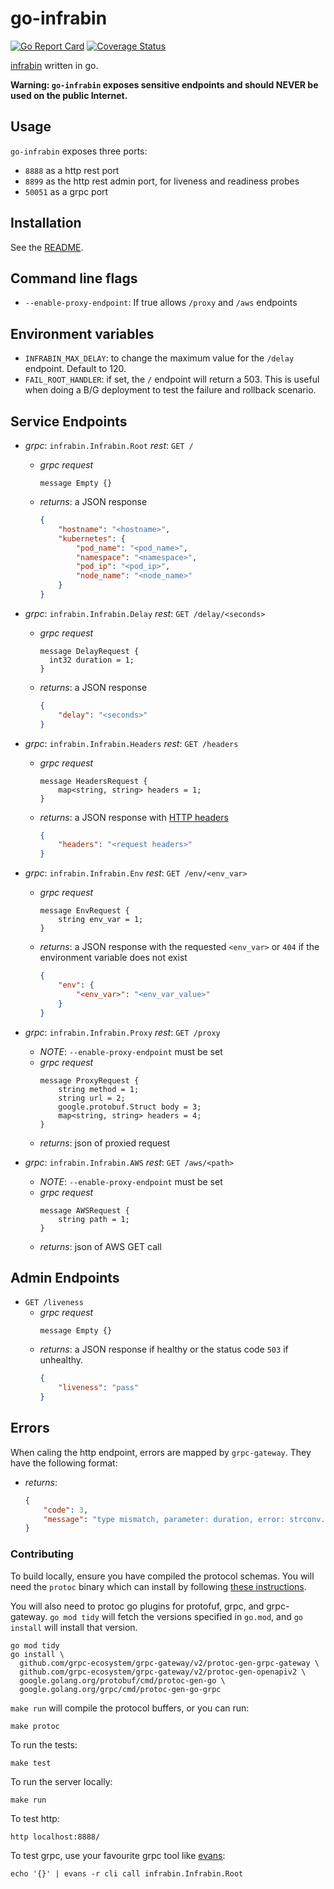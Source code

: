 # go-infrabin

[![Go Report Card](https://goreportcard.com/badge/github.com/maruina/go-infrabin)](https://goreportcard.com/report/github.com/maruina/go-infrabin)
[![Coverage Status](https://coveralls.io/repos/github/maruina/go-infrabin/badge.svg?branch=master)](https://coveralls.io/github/maruina/go-infrabin?branch=master)

[infrabin](https://github.com/maruina/infrabin) written in go.

**Warning: `go-infrabin` exposes sensitive endpoints and should NEVER be used on the public Internet.**

## Usage

`go-infrabin` exposes three ports:

* `8888` as a http rest port
* `8899` as the http rest admin port, for liveness and readiness probes
* `50051` as a grpc port


## Installation

See the [README](./chart/go-infrabin/README.md).

## Command line flags

* `--enable-proxy-endpoint`: If true allows `/proxy` and `/aws` endpoints

## Environment variables

* `INFRABIN_MAX_DELAY`: to change the maximum value for the `/delay` endpoint. Default to 120.
* `FAIL_ROOT_HANDLER`: if set, the `/` endpoint will return a 503. This is useful when doing a B/G deployment to test the failure and rollback scenario.

## Service Endpoints

* _grpc_: `infrabin.Infrabin.Root` _rest_: `GET /`
    * _grpc request_
        ```
        message Empty {}
        ```
    * _returns_: a JSON response
        ```json
        {
            "hostname": "<hostname>",
            "kubernetes": {
                "pod_name": "<pod_name>",
                "namespace": "<namespace>",
                "pod_ip": "<pod_ip>",
                "node_name": "<node_name>"
            }
        }
        ```

* _grpc_: `infrabin.Infrabin.Delay` _rest_: `GET /delay/<seconds>`
    * _grpc request_
        ```
        message DelayRequest {
          int32 duration = 1;
        }
        ```
    * _returns_: a JSON response
        ```json
        {
            "delay": "<seconds>"
        }
        ```

* _grpc_: `infrabin.Infrabin.Headers` _rest_: `GET /headers`
    * _grpc request_
        ```
        message HeadersRequest {
            map<string, string> headers = 1;
        }
        ```
    * _returns_: a JSON response with [HTTP headers](https://pkg.go.dev/net/http?tab=doc#Header)
        ```json
        {
            "headers": "<request headers>"
        }
        ```

* _grpc_: `infrabin.Infrabin.Env` _rest_: `GET /env/<env_var>`
    * _grpc request_
        ```
        message EnvRequest {
            string env_var = 1;
        }
        ```
    * _returns_: a JSON response with the requested `<env_var>` or `404` if the environment variable does not exist
        ```json
        {
            "env": {
                "<env_var>": "<env_var_value>"
            }
        }
        ```

* _grpc_: `infrabin.Infrabin.Proxy` _rest_: `GET /proxy`
    * _NOTE_: `--enable-proxy-endpoint` must be set
    * _grpc request_
        ```
        message ProxyRequest {
            string method = 1;
            string url = 2;
            google.protobuf.Struct body = 3;
            map<string, string> headers = 4;
        }
        ```
    * _returns_:
        json of proxied request

* _grpc_: `infrabin.Infrabin.AWS` _rest_: `GET /aws/<path>`
    * _NOTE_: `--enable-proxy-endpoint` must be set
    * _grpc request_
        ```
        message AWSRequest {
            string path = 1;
        }
        ```
    * _returns_:
        json of AWS GET call


## Admin Endpoints

* `GET /liveness`
    * _grpc request_
        ```
        message Empty {}
        ```
    * _returns_: a JSON response if healthy or the status code `503` if unhealthy.
        ```json
        {
            "liveness": "pass"
        }
        ```

## Errors

When caling the http endpoint, errors are mapped by `grpc-gateway`. They
have the following format:
  * _returns_:
    ```json
    {
        "code": 3,
        "message": "type mismatch, parameter: duration, error: strconv.ParseInt: parsing \"21asd\": invalid syntax"
    }
    ```


### Contributing

To build locally, ensure you have compiled the protocol schemas. You
will need the `protoc` binary which can install by following
[these instructions][protoc].

You will also need to protoc go plugins for protofuf, grpc, and
grpc-gateway. `go mod tidy` will fetch the versions specified in
`go.mod`, and `go install` will install that version.

```shell
go mod tidy
go install \
  github.com/grpc-ecosystem/grpc-gateway/v2/protoc-gen-grpc-gateway \
  github.com/grpc-ecosystem/grpc-gateway/v2/protoc-gen-openapiv2 \
  google.golang.org/protobuf/cmd/protoc-gen-go \
  google.golang.org/grpc/cmd/protoc-gen-go-grpc
```

`make run` will compile the protocol
buffers, or you can run:

```shell
make protoc
```

To run the tests:

```shell
make test
```

To run the server locally:

```shell
make run
```

To test http:

```shell
http localhost:8888/
```

To test grpc, use your favourite grpc tool like [evans][evans]:

```shell
echo '{}' | evans -r cli call infrabin.Infrabin.Root
```

[protoc]: https://grpc.io/docs/languages/go/quickstart/#prerequisites
[evans]: https://github.com/ktr0731/evans/
